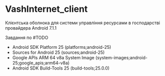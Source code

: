 # VashInternet_client
Клієнтська оболнока для системи управління ресурсами в господарстві провайдера
Android 7.1.1

Завдання по #TODO

- Android SDK Platform 25 (platforms;android-25)
- Sources for Android 25 (sources;android-25)
- Google APIs ARM 64 v8a System Image (system-images;android-25;google_apis;arm64-v8a)
- Android SDK Build-Tools 25 (build-tools;25.0.0)

